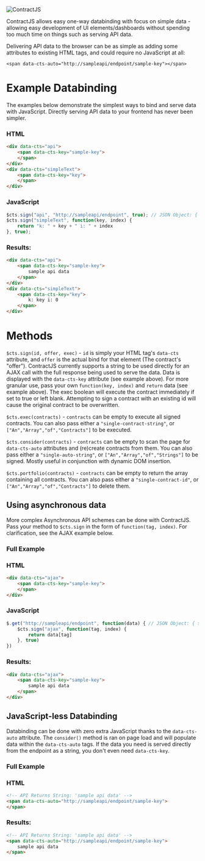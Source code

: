 ![ContractJS](http://i.imgur.com/cpZOSql.png)

ContractJS allows easy one-way databinding with focus on simple data - allowing easy development of UI elements/dashboards without spending too much time on things such as serving API data. 

Delivering API data to the browser can be as simple as adding some attributes to existing HTML tags, and could require no JavaScript at all:

```<span data-cts-auto="http://sampleapi/endpoint/sample-key"></span>```

# Example Databinding

The examples below demonstrate the simplest ways to bind and serve data with JavaScript. Directly serving API data to your frontend has never been simpler.

### HTML
```html
<div data-cts="api">
    <span data-cts-key="sample-key">
    </span>
</div>
<div data-cts="simpleText">
    <span data-cts-key="key">
    </span>
</div>
```

### JavaScript
```javascript
$cts.sign("api", "http://sampleapi/endpoint", true); // JSON Object: { sample-key: 'sample api data' }
$cts.sign("simpleText", function(key, index) { 
    return "k: " + key + " i: " + index 
}, true);
```

### Results:
```html
<div data-cts="api">
    <span data-cts-key="sample-key">
        sample api data
    </span>
</div>
<div data-cts="simpleText">
    <span data-cts-key="key">
        k: key i: 0
    </span>
</div>
```

# Methods

```$cts.sign(id, offer, exec)``` - ```id``` is simply your HTML tag's ```data-cts``` attribute, and ```offer``` is the actual bind for that element (The contract's "offer"). ContractJS currently supports a string to be used directly for an AJAX call with the full response being used to serve the data. Data is displayed with the ```data-cts-key``` attribute (see example above). For more granular use, pass your own ```function(key, index)``` and ```return``` data (see example above). The exec boolean will execute the contract immediately if set to true or left blank. Attempting to sign a contract with an existing id will cause the original contract to be overwritten.

```$cts.exec(contracts)``` - ```contracts``` can be empty to execute all signed contracts. You can also pass either a ```"single-contract-string"```, or ```["An","Array","of","Contracts"]``` to be executed.

```$cts.consider(contracts)``` - ```contracts``` can be empty to scan the page for ```data-cts-auto``` attributes and (re)create contracts from them. You can also pass either a ```"single-auto-string"```, or ```["An","Array","of","Strings"]``` to be signed. Mostly useful in conjunction with dynamic DOM insertion.

```$cts.portfolio(contracts)``` - ```contracts``` can be empty to return the array containing all contracts. You can also pass either a ```"single-contract-id"```, or ```["An","Array","of","Contracts"]``` to delete them.

## Using asynchronous data

More complex Asynchronous API schemes can be done with ContractJS. Pass your method to ``$cts.sign`` in the form of ```function(tag, index)```. For clarification, see the AJAX example below.

### Full Example

### HTML
```html
<div data-cts="ajax">
    <span data-cts-key="sample-key">
    </span>
</div>
```

### JavaScript
```javascript
$.get("http://sampleapi/endpoint", function(data) { // JSON Object: { sample-key: 'sample api data' }
    $cts.sign("ajax", function(tag, index) {
        return data[tag]
    }, true)
})
```

### Results:
```html
<div data-cts="ajax">
    <span data-cts-key="sample-key">
        sample api data
    </span>
</div>
```

## JavaScript-less Databinding

Databinding can be done with zero extra JavaScript thanks to the ```data-cts-auto``` attribute. The ```consider()``` method is ran on page load and will populate data within the ```data-cts-auto``` tags. If the data you need is served directly from the endpoint as a string, you don't even need ```data-cts-key```.

### Full Example

### HTML
```html
<!-- API Returns String: 'sample api data' -->
<span data-cts-auto="http://sampleapi/endpoint/sample-key"> 
</span>
```

### Results:
```html
<!-- API Returns String: 'sample api data' -->
<span data-cts-auto="http://sampleapi/endpoint/sample-key"> 
    sample api data
</span>
```